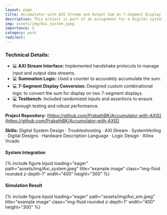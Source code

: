 ```yaml
---
layout: page
title: Accumulator with AXI Stream and Output Sum on 7-Segment Display
description: This project is part of an assignment for a digital system design course. Developed a digital system that reads a stream of numbers via an AXI Stream interface, computes their sum, and displays the result on a pair of 7-segment displays.
img: assets/img/Axi_system.jpeg
importance: 3
category: work
redirect: 
---
```


### Technical Details:

- 💻 **AXI Stream Interface:** Implemented handshake protocols to manage input and output data streams.
- 💻 **Summation Logic:** Used a counter to accurately accumulate the sum.
- 💻 **7-Segment Display Conversion:** Designed custom combinational logic to convert the sum for display on two 7-segment displays.
- 💻 **Testbench:** Included randomized inputs and assertions to ensure thorough testing and robust performance.

**Project Repository:** [https://github.com/PrabathBK/Accumulator-with-AXIS](https://github.com/PrabathBK/Accumulator-with-AXIS)

**Skills:** Digital System Design · Troubleshooting · AXI Stream · SystemVerilog · Digital Designs · Hardware Description Language · Logic Design · Xilinx Vivado

<div class="text-center">
    <div class="caption text-start">
        <h4>System Integration</h4>
    </div>
    <div class="row">
        <div class="col-sm mt-3 mt-md-0">
            {% include figure.liquid loading="eager" path="assets/img/Axi_system.jpeg" title="example image" class="img-fluid rounded z-depth-1" width="400" height="300" %}
        </div>
    </div>
</div>

<div class="text-center">
    <div class="caption text-start">
        <h4>Simulation Result</h4>
    </div>
    <div class="row">
        <div class="col-sm mt-3 mt-md-0">
            {% include figure.liquid loading="eager" path="assets/img/Axi_sim.jpeg" title="example image" class="img-fluid rounded z-depth-1" width="400" height="300" %}
        </div>
    </div>
</div>
